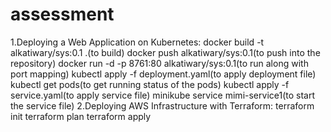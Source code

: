 # assessment
1.Deploying a Web Application on Kubernetes:
docker build -t alkatiwary/sys:0.1 .(to build)
docker push alkatiwary/sys:0.1(to push into the repository)
docker run -d -p 8761:80 alkatiwary/sys:0.1(to run along with port mapping)
kubectl apply -f deployment.yaml(to apply deployment file)
kubectl get pods(to get running status of the pods)
kubectl apply -f service.yaml(to apply service file)
minikube service mimi-service1(to start the service file)
2.Deploying AWS Infrastructure with Terraform:
terraform init
terraform plan
terraform apply

 
